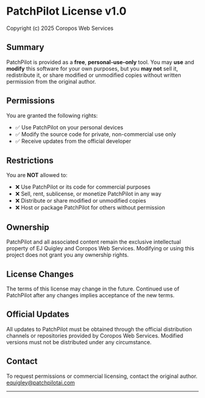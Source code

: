 # PatchPilot License v1.0

Copyright (c) 2025 Coropos Web Services

## Summary

PatchPilot is provided as a **free**, **personal-use-only** tool. You may **use** and **modify** this software for your own purposes, but you **may not** sell it, redistribute it, or share modified or unmodified copies without written permission from the original author.

## Permissions

You are granted the following rights:

- ✅ Use PatchPilot on your personal devices
- ✅ Modify the source code for private, non-commercial use only
- ✅ Receive updates from the official developer

## Restrictions

You are **NOT** allowed to:

- ❌ Use PatchPilot or its code for commercial purposes
- ❌ Sell, rent, sublicense, or monetize PatchPilot in any way
- ❌ Distribute or share modified or unmodified copies
- ❌ Host or package PatchPilot for others without permission

## Ownership

PatchPilot and all associated content remain the exclusive intellectual property of EJ Quigley and Coropos Web Services. Modifying or using this project does not grant you any ownership rights.

## License Changes

The terms of this license may change in the future. Continued use of PatchPilot after any changes implies acceptance of the new terms.

## Official Updates

All updates to PatchPilot must be obtained through the official distribution channels or repositories provided by Coropos Web Services. Modified versions must not be distributed under any circumstance.

## Contact

To request permissions or commercial licensing, contact the original author.
equigley@patchpilotai.com

---

